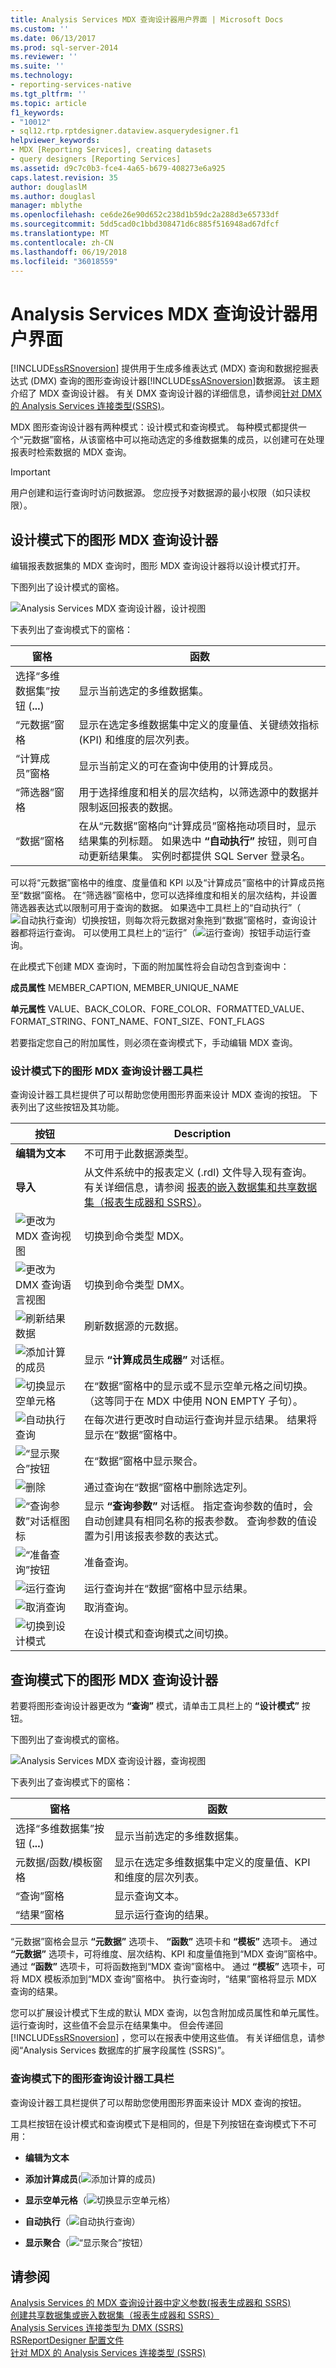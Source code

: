 ```yaml
---
title: Analysis Services MDX 查询设计器用户界面 | Microsoft Docs
ms.custom: ''
ms.date: 06/13/2017
ms.prod: sql-server-2014
ms.reviewer: ''
ms.suite: ''
ms.technology:
- reporting-services-native
ms.tgt_pltfrm: ''
ms.topic: article
f1_keywords:
- "10012"
- sql12.rtp.rptdesigner.dataview.asquerydesigner.f1
helpviewer_keywords:
- MDX [Reporting Services], creating datasets
- query designers [Reporting Services]
ms.assetid: d9c7c0b3-fce4-4a65-b679-408273e6a925
caps.latest.revision: 35
author: douglaslM
ms.author: douglasl
manager: mblythe
ms.openlocfilehash: ce6de26e90d652c238d1b59dc2a288d3e65733df
ms.sourcegitcommit: 5dd5cad0c1bbd308471d6c885f516948ad67dfcf
ms.translationtype: MT
ms.contentlocale: zh-CN
ms.lasthandoff: 06/19/2018
ms.locfileid: "36018559"
---
```

# <a name="analysis-services-mdx-query-designer-user-interface"></a>Analysis Services MDX 查询设计器用户界面
  [!INCLUDE[ssRSnoversion](../../../includes/ssrsnoversion-md.md)] 提供用于生成多维表达式 (MDX) 查询和数据挖掘表达式 (DMX) 查询的图形查询设计器[!INCLUDE[ssASnoversion](../../includes/ssasnoversion-md.md)]数据源。 该主题介绍了 MDX 查询设计器。 有关 DMX 查询设计器的详细信息，请参阅[针对 DMX 的 Analysis Services 连接类型&#40;SSRS&#41;](analysis-services-connection-type-for-dmx-ssrs.md)。  
  
 MDX 图形查询设计器有两种模式：设计模式和查询模式。 每种模式都提供一个“元数据”窗格，从该窗格中可以拖动选定的多维数据集的成员，以创建可在处理报表时检索数据的 MDX 查询。  
  
> [!IMPORTANT]  
>  用户创建和运行查询时访问数据源。 您应授予对数据源的最小权限（如只读权限）。  
  
## <a name="graphical-mdx-query-designer-in-design-mode"></a>设计模式下的图形 MDX 查询设计器  
 编辑报表数据集的 MDX 查询时，图形 MDX 查询设计器将以设计模式打开。  
  
 下图列出了设计模式的窗格。  
  
 ![Analysis Services MDX 查询设计器，设计视图](../../analysis-services/media/rsqd-dsawas-mdx-designmode.gif "Analysis Services MDX query designer, design view")  
  
 下表列出了查询模式下的窗格：  
  
|窗格|函数|  
|----------|--------------|  
|选择“多维数据集”按钮 (**...**)|显示当前选定的多维数据集。|  
|“元数据”窗格|显示在选定多维数据集中定义的度量值、关键绩效指标 (KPI) 和维度的层次列表。|  
|“计算成员”窗格|显示当前定义的可在查询中使用的计算成员。|  
|“筛选器”窗格|用于选择维度和相关的层次结构，以筛选源中的数据并限制返回报表的数据。|  
|“数据”窗格|在从“元数据”窗格向“计算成员”窗格拖动项目时，显示结果集的列标题。 如果选中 **“自动执行”** 按钮，则可自动更新结果集。 实例时都提供 SQL Server 登录名。|  
  
 可以将“元数据”窗格中的维度、度量值和 KPI 以及“计算成员”窗格中的计算成员拖至“数据”窗格。 在“筛选器”窗格中，您可以选择维度和相关的层次结构，并设置筛选器表达式以限制可用于查询的数据。 如果选中工具栏上的“自动执行”（![自动执行查询](../../analysis-services/media/rsqdicon-autoexecute.gif "AutoExecute the query")）切换按钮，则每次将元数据对象拖到“数据”窗格时，查询设计器都将运行查询。 可以使用工具栏上的“运行”（![运行查询](../../analysis-services/media/rsqdicon-run.gif "Run the query")）按钮手动运行查询。  
  
 在此模式下创建 MDX 查询时，下面的附加属性将会自动包含到查询中：  
  
 **成员属性** MEMBER_CAPTION, MEMBER_UNIQUE_NAME  
  
 **单元属性** VALUE、BACK_COLOR、FORE_COLOR、FORMATTED_VALUE、FORMAT_STRING、FONT_NAME、FONT_SIZE、FONT_FLAGS  
  
 若要指定您自己的附加属性，则必须在查询模式下，手动编辑 MDX 查询。  
  
### <a name="graphical-mdx-query-designer-toolbar-in-design-mode"></a>设计模式下的图形 MDX 查询设计器工具栏  
 查询设计器工具栏提供了可以帮助您使用图形界面来设计 MDX 查询的按钮。 下表列出了这些按钮及其功能。  
  
|按钮|Description|  
|------------|-----------------|  
|**编辑为文本**|不可用于此数据源类型。|  
|**导入**|从文件系统中的报表定义 (.rdl) 文件导入现有查询。 有关详细信息，请参阅 [报表的嵌入数据集和共享数据集（报表生成器和 SSRS）](report-embedded-datasets-and-shared-datasets-report-builder-and-ssrs.md)。|  
|![更改为 MDX 查询视图](../../analysis-services/media/rsqdicon-commandtypemdx.gif "Change to MDX query view")|切换到命令类型 MDX。|  
|![更改为 DMX 查询语言视图](../media/rsqdicon-commandtypedmx.gif "Change to DMX query language view")|切换到命令类型 DMX。|  
|![刷新结果数据](../../analysis-services/media/rsqdicon-refresh.gif "Refresh result data")|刷新数据源的元数据。|  
|![添加计算的成员](../../analysis-services/media/rsqdicon-addcalculatedmember.gif "添加计算的成员")|显示 **“计算成员生成器”** 对话框。|  
|![切换显示空单元格](../../analysis-services/media/rsqdicon-showemptycells.gif "Toggle for show empty cells")|在“数据”窗格中的显示或不显示空单元格之间切换。 （这等同于在 MDX 中使用 NON EMPTY 子句）。|  
|![自动执行查询](../../analysis-services/media/rsqdicon-autoexecute.gif "AutoExecute the query")|在每次进行更改时自动运行查询并显示结果。 结果将显示在“数据”窗格中。|  
|![“显示聚合”按钮](../../analysis-services/media/rsqdicon-showaggregations.gif "Show Aggregations button")|在“数据”窗格中显示聚合。|  
|![删除](../../analysis-services/media/rsqdicon-delete.gif "删除")|通过查询在“数据”窗格中删除选定列。|  
|![“查询参数”对话框图标](../../analysis-services/media/iconqueryparameter.gif "Icon for the Query Parameters dialog box")|显示 **“查询参数”** 对话框。 指定查询参数的值时，会自动创建具有相同名称的报表参数。 查询参数的值设置为引用该报表参数的表达式。|  
|![“准备查询”按钮](../../analysis-services/media/rsqdicon-preparequery.gif "“准备查询”按钮")|准备查询。|  
|![运行查询](../../analysis-services/media/rsqdicon-run.gif "运行查询")|运行查询并在“数据”窗格中显示结果。|  
|![取消查询](../../analysis-services/media/rsqdicon-cancel.gif "Cancel the query")|取消查询。|  
|![切换到设计模式](../../analysis-services/media/rsqdicon-designmode.gif "Switch to Design mode")|在设计模式和查询模式之间切换。|  
  
## <a name="graphical-mdx-query-designer-in-query-mode"></a>查询模式下的图形 MDX 查询设计器  
 若要将图形查询设计器更改为 **“查询”** 模式，请单击工具栏上的 **“设计模式”** 按钮。  
  
 下图列出了查询模式的窗格。  
  
 ![Analysis Services MDX 查询设计器，查询视图](../../analysis-services/media/rsqd-dsawas-mdx-querymode.gif "Analysis Services MDX query designer, query view")  
  
 下表列出了查询模式下的窗格：  
  
|窗格|函数|  
|----------|--------------|  
|选择“多维数据集”按钮 (**...**)|显示当前选定的多维数据集。|  
|元数据/函数/模板窗格|显示在选定多维数据集中定义的度量值、KPI 和维度的层次列表。|  
|“查询”窗格|显示查询文本。|  
|“结果”窗格|显示运行查询的结果。|  
  
 “元数据”窗格会显示 **“元数据”** 选项卡、 **“函数”** 选项卡和 **“模板”** 选项卡。 通过 **“元数据”** 选项卡，可将维度、层次结构、KPI 和度量值拖到“MDX 查询”窗格中。 通过 **“函数”** 选项卡，可将函数拖到“MDX 查询”窗格中。 通过 **“模板”** 选项卡，可将 MDX 模板添加到“MDX 查询”窗格中。 执行查询时，“结果”窗格将显示 MDX 查询的结果。  
  
 您可以扩展设计模式下生成的默认 MDX 查询，以包含附加成员属性和单元属性。 运行查询时，这些值不会显示在结果集中。 但会传递回 [!INCLUDE[ssRSnoversion](../../../includes/ssrsnoversion-md.md)] ，您可以在报表中使用这些值。 有关详细信息，请参阅“Analysis Services 数据库的扩展字段属性 (SSRS)”。  
  
### <a name="graphical-query-designer-toolbar-in-query-mode"></a>查询模式下的图形查询设计器工具栏  
 查询设计器工具栏提供了可以帮助您使用图形界面来设计 MDX 查询的按钮。  
  
 工具栏按钮在设计模式和查询模式下是相同的，但是下列按钮在查询模式下不可用：  
  
-   **编辑为文本**  
  
-   **添加计算成员**(![添加计算的成员](../../analysis-services/media/rsqdicon-addcalculatedmember.gif "添加计算的成员"))  
  
-   **显示空单元格**（![切换显示空单元格](../../analysis-services/media/rsqdicon-showemptycells.gif "Toggle for show empty cells")）  
  
-   **自动执行**（![自动执行查询](../../analysis-services/media/rsqdicon-autoexecute.gif "AutoExecute the query")）  
  
-   **显示聚合**（![“显示聚合”按钮](../../analysis-services/media/rsqdicon-showaggregations.gif "Show Aggregations button")）  
  
## <a name="see-also"></a>请参阅  
 [Analysis Services 的 MDX 查询设计器中定义参数&#40;报表生成器和 SSRS&#41;](define-parameters-in-the-mdx-query-designer-for-analysis-services.md)   
 [创建共享数据集或嵌入数据集（报表生成器和 SSRS）](create-a-shared-dataset-or-embedded-dataset-report-builder-and-ssrs.md)   
 [Analysis Services 连接类型为 DMX &#40;SSRS&#41;](analysis-services-connection-type-for-dmx-ssrs.md)   
 [RSReportDesigner 配置文件](../report-server/rsreportdesigner-configuration-file.md)   
 [针对 MDX 的 Analysis Services 连接类型 (SSRS)](analysis-services-connection-type-for-mdx-ssrs.md)  
  
  